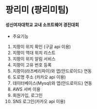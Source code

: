 # 팡리미 (팡리미팀)
#### 성신여자대학교 교내 소프트웨어 경진대회

- 주요기능
1. 지팡이 위치 확인 (구글 api 이용)
2. 지팡이 역대 위치 리스트
3. 지팡이 위치 알림 서비스
4. 지팡이 고유 번호 등록
5. 지팡이(라즈베리파이)와 앱(안드로이드) 연동
6. 도로명 주소 (카카오 api 이용)
7. 데이터베이스(Mysql)와 앱(안드로이드) 연동
8. AWS 서버 이용
9. 회원가입, 로그인
10. SNS 로그인(카카오 api 이용)


